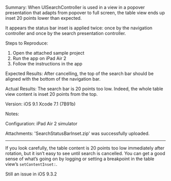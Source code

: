 Summary:
When UISearchController is used in a view in a popover presentation that adapts from popover to full screen, the table view ends up inset 20 points lower than expected.

It appears the status bar inset is applied twice: once by the navigation controller and once by the search presentation controller.

Steps to Reproduce:
1. Open the attached sample project
2. Run the app on iPad Air 2
3. Follow the instructions in the app

Expected Results:
After cancelling, the top of the search bar should be aligned with the bottom of the navigation bar.

Actual Results:
The search bar is 20 points too low. Indeed, the whole table view content is inset 20 points from the top.

Version:
iOS 9.1 Xcode 7.1 (7B91b)

Notes:


Configuration:
iPad Air 2 simulator

Attachments:
'SearchStatusBarInset.zip' was successfully uploaded.

- - - - - - - - - -

If you look carefully, the table content is 20 points too low immediately after rotation, but it isn’t easy to see until search is cancelled. You can get a good sense of what’s going on by logging or setting a breakpoint in the table view’s `setContentInset:`.



Still an issue in iOS 9.3.2